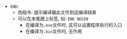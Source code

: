 

- `END`:
  - 伪指令: 提示编译器此文件到这编译结束
  - 可以在末尾跟上标签, 如: `END BEGIN`
    - 在编译为`.exe`文件时, 这可以设置程序执行的入口
    - 在编译为`.bin`文件时, 无作用